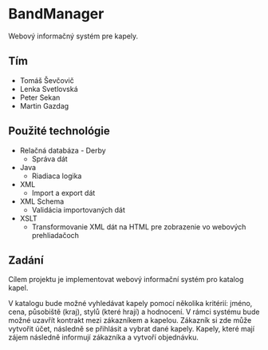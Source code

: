 # BandManager
Webový informačný systém pre kapely.

## Tím
* Tomáš Ševčovič
* Lenka Svetlovská
* Peter Sekan
* Martin Gazdag

## Použité technológie

* Relačná databáza - Derby
  * Správa dát
* Java
  * Riadiaca logika
* XML
  * Import a export dát
* XML Schema
  * Validácia importovaných dát
* XSLT
  * Transformovanie XML dát na HTML pre zobrazenie vo webových prehliadačoch

## Zadání
  Cílem projektu je implementovat webový informační systém pro katalog kapel.
  
  V katalogu bude možné vyhledávat kapely pomocí několika kritérií: jméno, cena, působiště (kraj), stylů (které hrají) a hodnocení. V rámci systému bude možné uzavřít kontrakt mezi zákazníkem a kapelou. Zákazník si zde může vytvořit účet, následně se přihlásit a vybrat dané kapely. Kapely, které mají zájem následně informují zákazníka a vytvoří objednávku.
